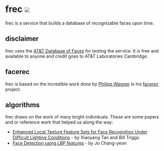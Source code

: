 frec [<img src="https://secure.travis-ci.org/heynemann/frec.png?branch=master">](http://travis-ci.org/heynemann/frec)
====================================================================================

frec is a service that builds a database of recognizable faces upon time.

disclaimer
----------

frec uses the [AT&T Database of
Faces](http://www.cl.cam.ac.uk/research/dtg/attarchive/facedatabase.html) for
testing the service. It is free and available to anyone and credit goes to AT&T
Laboratories Cambridge.

facerec
-------

frec is based on the incredible work done by [Philipp
Wagner](https://github.com/bytefish) in his
[facerec](https://github.com/bytefish/facerec) project.

algorithms
----------

frec draws on the work of many bright individuals. These are some papers and or
reference work that helped us along the way:

* [Enhanced Local Texture Feature Sets for Face Recognition Under Difﬁcult Lighting Conditions](http://lear.inrialpes.fr/pubs/2007/TT07/Tan-amfg07a.pdf) - by Xiaoyang Tan and Bill Triggs
* [Face Detection using LBP features](http://cs229.stanford.edu/proj2008/Jo-FaceDetectionUsingLBPfeatures.pdf) - by Jo Chang-yeon

